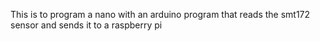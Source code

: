 This is to program a nano with an arduino program that reads the smt172 sensor and sends it to a raspberry pi
